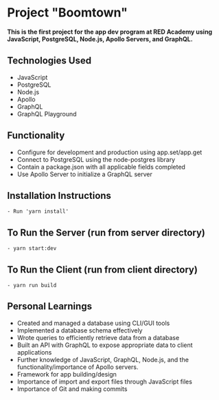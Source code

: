 # Project "Boomtown"

**This is the first project for the app dev program at RED Academy using JavaScript, PostgreSQL, Node.js, Apollo Servers, and GraphQL.**

## Technologies Used

- JavaScript
- PostgreSQL
- Node.js
- Apollo
- GraphQL
- GraphQL Playground

## Functionality

- Configure for development and production using app.set/app.get
- Connect to PostgreSQL using the node-postgres library
- Contain a package.json with all applicable fields completed
- Use Apollo Server to initialize a GraphQL server

## Installation Instructions

```
- Run 'yarn install'
```

## To Run the Server (run from server directory)

```
- yarn start:dev
```

## To Run the Client (run from client directory)

```
- yarn run build
```

## Personal Learnings

- Created and managed a database using CLI/GUI tools
- Implemented a database schema effectively
- Wrote queries to efficiently retrieve data from a database
- Built an API with GraphQL to expose appropriate data to client applications
- Further knowledge of JavaScript, GraphQL, Node.js, and the functionality/importance of Apollo servers.
- Framework for app building/design
- Importance of import and export files through JavaScript files
- Importance of Git and making commits

